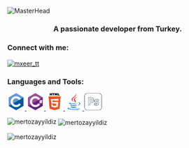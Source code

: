 ![MasterHead](https://mir-s3-cdn-cf.behance.net/project_modules/1400/421f5172507433.64c983d7563d0.png)
<h3 align="center">A passionate developer from Turkey.</h3>

<h3 align="left">Connect with me:</h3>
<p align="left">
<a href="https://instagram.com/mxeer_tt" target="blank"><img align="center" src="https://raw.githubusercontent.com/rahuldkjain/github-profile-readme-generator/master/src/images/icons/Social/instagram.svg" alt="mxeer_tt" height="30" width="40" /></a>
</p>

<h3 align="left">Languages and Tools:</h3>
<p align="left"> <a href="https://www.cprogramming.com/" target="_blank" rel="noreferrer"> <img src="https://raw.githubusercontent.com/devicons/devicon/master/icons/c/c-original.svg" alt="c" width="40" height="40"/> </a> <a href="https://www.w3schools.com/cs/" target="_blank" rel="noreferrer"> <img src="https://raw.githubusercontent.com/devicons/devicon/master/icons/csharp/csharp-original.svg" alt="csharp" width="40" height="40"/> </a> <a href="https://www.w3.org/html/" target="_blank" rel="noreferrer"> <img src="https://raw.githubusercontent.com/devicons/devicon/master/icons/html5/html5-original-wordmark.svg" alt="html5" width="40" height="40"/> </a> <a href="https://www.java.com" target="_blank" rel="noreferrer"> <img src="https://raw.githubusercontent.com/devicons/devicon/master/icons/java/java-original.svg" alt="java" width="40" height="40"/> </a> <a href="https://www.photoshop.com/en" target="_blank" rel="noreferrer"> <img src="https://raw.githubusercontent.com/devicons/devicon/master/icons/photoshop/photoshop-line.svg" alt="photoshop" width="40" height="40"/> </a> </p>

<p><img align="left" src="https://github-readme-stats.vercel.app/api/top-langs?username=mertozayyildiz&show_icons=true&locale=en&layout=compact" alt="mertozayyildiz" /></p>

<p>&nbsp;<img align="center" src="https://github-readme-stats.vercel.app/api?username=mertozayyildiz&show_icons=true&locale=en" alt="mertozayyildiz" /></p>

<p><img align="center" src="https://github-readme-streak-stats.herokuapp.com/?user=mertozayyildiz&" alt="mertozayyildiz" /></p>
